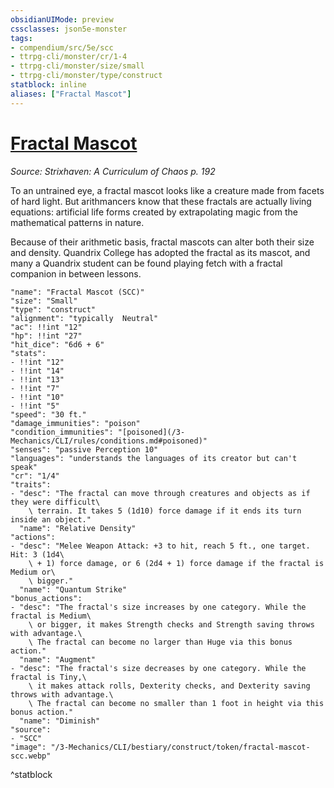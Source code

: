 ```yaml
---
obsidianUIMode: preview
cssclasses: json5e-monster
tags:
- compendium/src/5e/scc
- ttrpg-cli/monster/cr/1-4
- ttrpg-cli/monster/size/small
- ttrpg-cli/monster/type/construct
statblock: inline
aliases: ["Fractal Mascot"]
---
```

# [Fractal Mascot](3-Mechanics\CLI\bestiary\construct/fractal-mascot-scc.md)
*Source: Strixhaven: A Curriculum of Chaos p. 192*  

To an untrained eye, a fractal mascot looks like a creature made from facets of hard light. But arithmancers know that these fractals are actually living equations: artificial life forms created by extrapolating magic from the mathematical patterns in nature.

Because of their arithmetic basis, fractal mascots can alter both their size and density. Quandrix College has adopted the fractal as its mascot, and many a Quandrix student can be found playing fetch with a fractal companion in between lessons.

```statblock
"name": "Fractal Mascot (SCC)"
"size": "Small"
"type": "construct"
"alignment": "typically  Neutral"
"ac": !!int "12"
"hp": !!int "27"
"hit_dice": "6d6 + 6"
"stats":
- !!int "12"
- !!int "14"
- !!int "13"
- !!int "7"
- !!int "10"
- !!int "5"
"speed": "30 ft."
"damage_immunities": "poison"
"condition_immunities": "[poisoned](/3-Mechanics/CLI/rules/conditions.md#poisoned)"
"senses": "passive Perception 10"
"languages": "understands the languages of its creator but can't speak"
"cr": "1/4"
"traits":
- "desc": "The fractal can move through creatures and objects as if they were difficult\
    \ terrain. It takes 5 (1d10) force damage if it ends its turn inside an object."
  "name": "Relative Density"
"actions":
- "desc": "Melee Weapon Attack: +3 to hit, reach 5 ft., one target. Hit: 3 (1d4\
    \ + 1) force damage, or 6 (2d4 + 1) force damage if the fractal is Medium or\
    \ bigger."
  "name": "Quantum Strike"
"bonus_actions":
- "desc": "The fractal's size increases by one category. While the fractal is Medium\
    \ or bigger, it makes Strength checks and Strength saving throws with advantage.\
    \ The fractal can become no larger than Huge via this bonus action."
  "name": "Augment"
- "desc": "The fractal's size decreases by one category. While the fractal is Tiny,\
    \ it makes attack rolls, Dexterity checks, and Dexterity saving throws with advantage.\
    \ The fractal can become no smaller than 1 foot in height via this bonus action."
  "name": "Diminish"
"source":
- "SCC"
"image": "/3-Mechanics/CLI/bestiary/construct/token/fractal-mascot-scc.webp"
```
^statblock